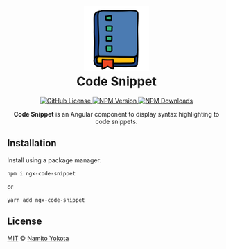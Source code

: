 <h1 align="center"><img height="150" src="https://raw.githubusercontent.com/namitoyokota/ngx-code-snippet/master/src/assets/logo.png" /><br> Code Snippet</h1>

<p align="center">
    <a href="https://github.com/namitoyokota/ngx-code-snippet/blob/master/LICENSE">
        <img alt="GitHub License" src="https://img.shields.io/github/license/namitoyokota/ngx-code-snippet" />
    </a>
    <a href="https://www.npmjs.com/package/ngx-code-snippet">
        <img alt="NPM Version" src="https://img.shields.io/npm/v/ngx-code-snippet.svg" />
    </a>
    <a href="https://www.npmjs.com/package/ngx-code-snippet">
        <img alt="NPM Downloads" src="https://img.shields.io/npm/dt/ngx-code-snippet" />
    </a>
</p>

<p align="center">
    <b>Code Snippet</b> is an Angular component to display syntax highlighting to code snippets.
</p>

## Installation

Install using a package manager:

```shell
npm i ngx-code-snippet
```

or

```shell
yarn add ngx-code-snippet
```

## License

[MIT](https://github.com/namitoyokota/ngx-code-snippet/blob/master/LICENSE) &copy; [Namito Yokota](https://www.namitoyokota.com)

